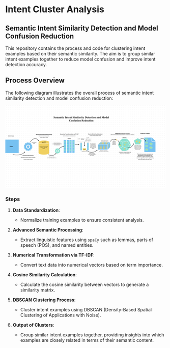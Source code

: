 # Intent Cluster Analysis

## Semantic Intent Similarity Detection and Model Confusion Reduction

This repository contains the process and code for clustering intent examples based on their semantic similarity. The aim is to group similar intent examples together to reduce model confusion and improve intent detection accuracy.

## Process Overview

The following diagram illustrates the overall process of semantic intent similarity detection and model confusion reduction:

![Semantic Intent Similarity Detection and Model Confusion Reduction](image.png)

### Steps

1. **Data Standardization**:
   - Normalize training examples to ensure consistent analysis.
   
2. **Advanced Semantic Processing**:
   - Extract linguistic features using `spaCy` such as lemmas, parts of speech (POS), and named entities.
   
3. **Numerical Transformation via TF-IDF**:
   - Convert text data into numerical vectors based on term importance.
   
4. **Cosine Similarity Calculation**:
   - Calculate the cosine similarity between vectors to generate a similarity matrix.
   
5. **DBSCAN Clustering Process**:
   - Cluster intent examples using DBSCAN (Density-Based Spatial Clustering of Applications with Noise).
   
6. **Output of Clusters**:
   - Group similar intent examples together, providing insights into which examples are closely related in terms of their semantic content.